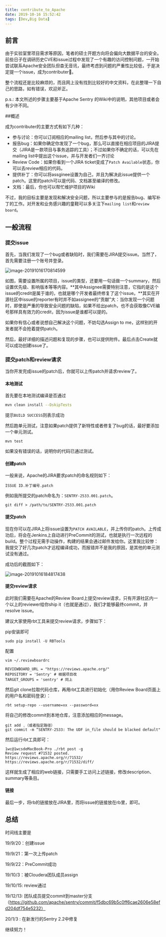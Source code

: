 ```yaml
---
title: contribute_to_Apache
date: 2019-10-16 15:52:42
tags: [Dev,Big Data]
---
```


## 前言

由于实验室里项目需求等原因，笔者的硕士开题方向将会偏向大数据平台的安全。前些日子在调研历史CVE和issue过程中发现了一个有趣的访问控制问题，一开始尝试联系Apache安全团队但杳无音讯，最终考虑到问题的严重性比较低，于是决定提一个issue，成为contributer👋。

整个流程还是比较麻烦的，而且网上没有找到比较好的中文资料，在此整理一下自己的思路，如有错误，欢迎斧正。

p.s.: 本文所述的步骤主要基于Apache Sentry 的Wiki中的说明，其他项目或者会有少许不同。

<!-- more -->

##概述

成为contributer的主要方式有如下几种：

- 参与讨论：你可以订阅相应的mailing list，然后参与其中的讨论。
- 报告bug：如果你确定你发现了一个bug，那么可以直接在相应项目的JIRA提交（JIRA是一款项目与事务追踪的工具）；不过如果你不确定的话，可以先在mailing list中提出这个issue，并与开发者们一齐讨论
- Review Code：如果你看到一个JIRA ticket变成了`Patch Available`状态，你可以去review相应的代码。
- 提供补丁：你可以将assginee设置为自己，并且为解决此issue提供一个patch。这里的patch可以是代码、文档甚至编译的修改。
- 文档：最后，你也可以帮忙维护项目的Wiki

不过，我的目标主要是发现和解决安全问题，所以主要参与的是报告bug、编写补丁的工作。对开发和业务感兴趣的童鞋可以多关注下`mailing list`和`review board`。

## 一般流程

### 提交issue

首先，当我们发现了一个bug或者缺陷时，我们需要在JIRA提交issue。当然了，首先需要注册一个账号并登录。

![image-20191016170814599](/image/image-20191016170814599.png)

如图，需要设置所属的项目，issue的类型，还要用一句话做一个summary，然后设置优先级、影响版本等等内容。**其中Assignee需要特别注意，它指的是这个issue的credit是属于谁的，也就是哪个开发者最终修复了这个issue。**其实在开源社区中issue的reporter有时并不如assignee的“贡献”大：当你发现一个问题时，即使是严重的导致安全问题的缺陷，如果不给出patch，也不会获取像CVE编号那样具有效力的credit，因为issue是谁都可以提的。

如果你有信心或者说想自己解决这个问题，不妨勾选Assign to me，这样别的开发者就不会抢着提供patch。

然后，最好详细的描述问题和复现的步骤，也可以提供附件。最后点击Create就可以成功创建issue了。

### 提交patch和review请求

当你开发完成issue的patch后，你就可以上传patch并请求review了。

#### 本地测试

首先要在本地测试编译是否通过

```bash
mvn clean install --DskipTests
```

提示`BUILD SUCCESS`则表示成功

然后跑单元测试，注意如果patch提供了新特性或者修复了bug的话，最好要添加一个单元测试。

```
mvn test 
```

如果没有错误的话，说明你的代码已通过测试。

#### 创建patch

一般来说，Apache的JIRA要求patch的命名规则如下：

```
ISSUE ID.补丁编号.patch
```

例如我所提交的patch命名为：`SENTRY-2533.001.patch`。

```
git diff > /path/to/SENTRY-2533.001.patch
```

#### 提交patch

现在你可以在JIRA上将issue设置为`PATCH AVAILABLE`，并上传你的patch。上传成功后，将会在Jenkins上自动进行PreCommit的测试，也就是执行一次远程的build。整个过程无需手动操作，构建的结果会通过邮件发给你。这里我比较惨：我提交了好几次patch才远程编译成功，而报错并不是我的原因，是其他的单元测试没有通过。

成功后的截图如下：

![image-20191016184817438](/image/image-20191016184817438.png)

#### 提交review请求

此时我们需要在Apache的Review Board上提交review请求，只有开源社区内一个以上的reviewer给你ship it（也就是通过），我们才能够最终commit，并resolve issue。

建议大家使用rbt工具来提交review请求，步骤如下：

pip安装即可

```
sudo pip install -U RBTools
```

配置

```
vim ~/.reviewboardrc

REVIEWBOARD_URL = "https://reviews.apache.org/"
REPOSITORY = 'Sentry' # 根据项目改
TARGET_GROUPS = 'sentry' # 同上
```

然后git clone拉取代码仓库，再用rbt工具进行初始化（用你Review Board页面上的用户名和密码登录）：

```
rbt setup-repo --username=xx --password=xx

```

将自己的修改commit到本地仓库，注意添加相应的message。

```
git add .（或者指定路径）
git commit -m “SENTRY-2533: The UDF in_file should be blacked default"
```

然后运行rbt工具即可：

```
1wc@1wcsdeMacBook-Pro ./rbt post -g
Review request #71532 posted.
https://reviews.apache.org/r/71532/
https://reviews.apache.org/r/71532/diff/

```

这样就生成了相应的web链接，只需要手工访问上述链接，修改description、summary等条目。

#### 链接

最后一步，将rb的链接放在JIRA里，而将issue的链接放在rb里，即可。

## 总结

时间线主要是

19/9/20：创建issue

19/9/21：第一次上传patch

19/9/22：PreCommit成功

19/10/3：被Cloudera团队成员assign

19/10/15: review通过

19/12/13: 团队成员提交commit到master分支（https://github.com/apache/sentry/commit/f5dbc69b5c0ff6cae2606e58efd204df754e5232）

20/1/3    : 在新发行的Sentry 2.2中修复

继续努力！